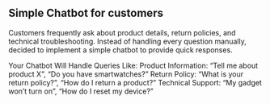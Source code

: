 ## Simple Chatbot for customers
Customers frequently ask about product details, return policies, and technical troubleshooting. Instead of handling every question manually, decided to implement a simple chatbot to provide quick responses.

Your Chatbot Will Handle Queries Like:
Product Information: “Tell me about product X”, “Do you have smartwatches?”
Return Policy: “What is your return policy?”, “How do I return a product?”
Technical Support: “My gadget won’t turn on”, “How do I reset my device?”

